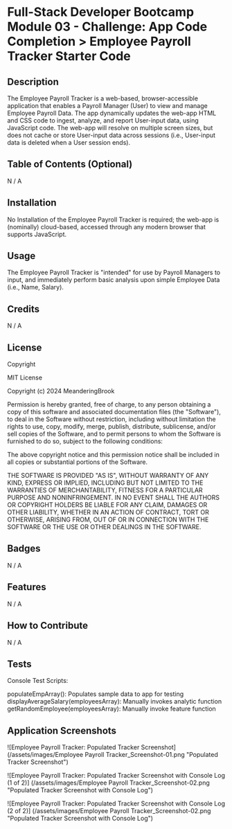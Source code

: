 # Full-Stack Developer Bootcamp Module 03 - Challenge: App Code Completion > Employee Payroll Tracker Starter Code

## Description

The Employee Payroll Tracker is a web-based, browser-accessible application that enables a Payroll Manager (User) to view and manage Employee Payroll Data. 
The app dynamically updates the web-app HTML and CSS code to ingest, analyze, and report User-input data, using JavaScript code. 
The web-app will resolve on multiple screen sizes, but does not cache or store User-input data across sessions (i.e., User-input data is deleted when a User session ends).

## Table of Contents (Optional)

N / A


## Installation

No Installation of the Employee Payroll Tracker is required; the web-app is (nominally) cloud-based, accessed through any modern browser that supports JavaScript.


## Usage

The Employee Payroll Tracker is "intended" for use by Payroll Managers to input, and immediately perform basic analysis upon simple Employee Data (i.e., Name, Salary).


## Credits

N / A


## License

Copyright <YEAR> <COPYRIGHT Chris Milazzo>

MIT License

Copyright (c) 2024 MeanderingBrook

Permission is hereby granted, free of charge, to any person obtaining a copy
of this software and associated documentation files (the "Software"), to deal
in the Software without restriction, including without limitation the rights
to use, copy, modify, merge, publish, distribute, sublicense, and/or sell
copies of the Software, and to permit persons to whom the Software is
furnished to do so, subject to the following conditions:

The above copyright notice and this permission notice shall be included in all
copies or substantial portions of the Software.

THE SOFTWARE IS PROVIDED "AS IS", WITHOUT WARRANTY OF ANY KIND, EXPRESS OR
IMPLIED, INCLUDING BUT NOT LIMITED TO THE WARRANTIES OF MERCHANTABILITY,
FITNESS FOR A PARTICULAR PURPOSE AND NONINFRINGEMENT. IN NO EVENT SHALL THE
AUTHORS OR COPYRIGHT HOLDERS BE LIABLE FOR ANY CLAIM, DAMAGES OR OTHER
LIABILITY, WHETHER IN AN ACTION OF CONTRACT, TORT OR OTHERWISE, ARISING FROM,
OUT OF OR IN CONNECTION WITH THE SOFTWARE OR THE USE OR OTHER DEALINGS IN THE
SOFTWARE.


## Badges

N / A


## Features

N / A


## How to Contribute

N / A


## Tests

Console Test Scripts:

  populateEmpArray(): Populates sample data to app for testing
  displayAverageSalary(employeesArray): Manually invokes analytic function
  getRandomEmployee(employeesArray): Manually invoke feature function


## Application Screenshots

![Employee Payroll Tracker: Populated Tracker Screenshot] (/assets/images/Employee Payroll Tracker_Screenshot-01.png "Populated Tracker Screenshot")

![Employee Payroll Tracker: Populated Tracker Screenshot with Console Log (1 of 2)] (/assets/images/Employee Payroll Tracker_Screenshot-02.png "Populated Tracker Screenshot with Console Log")

![Employee Payroll Tracker: Populated Tracker Screenshot with Console Log (2 of 2)] (/assets/images/Employee Payroll Tracker_Screenshot-02.png "Populated Tracker Screenshot with Console Log")